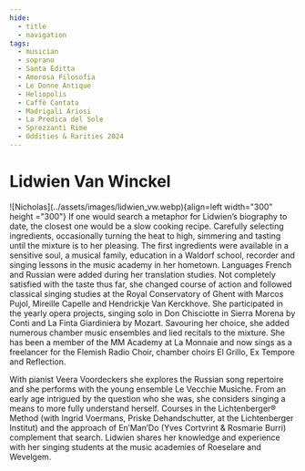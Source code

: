 ```yaml
---
hide:
  - title
  - navigation
tags: 
  - musician
  - soprano
  - Santa Editta
  - Amorosa Filosofia
  - Le Donne Antique
  - Heliopolis
  - Caffè Cantata
  - Madrigali Ariosi
  - La Predica del Sole
  - Sprezzanti Rime
  - Oddities & Rarities 2024
---
```


# Lidwien Van Winckel

<div class="grid" markdown>
![Nicholas](../assets/images/lidwien_vw.webp){align=left width="300" height ="300"}
If one would search a metaphor for Lidwien’s biography to date, the closest one would be a slow cooking recipe. Carefully selecting ingredients, occasionally turning the heat to high, simmering and tasting until the mixture is to her pleasing. The first ingredients were available in a sensitive soul, a musical family, education in a Waldorf school, recorder and singing lessons in the music academy in her hometown. Languages French and Russian were added during her translation studies. Not completely satisfied with the taste thus far, she changed course of action and followed classical singing studies at the Royal Conservatory of Ghent with Marcos Pujol, Mireille Capelle and Hendrickje Van Kerckhove. She participated in the yearly opera projects, singing solo in Don Chisciotte in Sierra Morena by Conti and La Finta Giardiniera by Mozart. Savouring her choice, she added numerous chamber music ensembles and lied recitals to the mixture. She has been a member of the MM Academy at La Monnaie and now sings as a freelancer for the Flemish Radio Choir, chamber choirs El Grillo, Ex Tempore and Reflection.
</div> 

With pianist Veera Voordeckers she explores the Russian song repertoire and she performs with the young ensemble Le Vecchie Musiche. From an early age intrigued by the question who she was, she considers singing a means to more fully understand herself. Courses in the Lichtenberger® Method (with Ingrid Voermans, Priske Dehandschutter, at the Lichtenberger Institut) and the approach of En’Man’Do (Yves Cortvrint & Rosmarie Burri) complement that search. Lidwien shares her knowledge and experience with her singing students at the music academies of Roeselare and Wevelgem.
